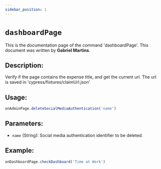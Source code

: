 ```yaml
---
sidebar_position: 1
---
```


# `dashboardPage`

This is the documentation page of the command 'dashboardPage'. This document was written by **Gabriel Martins**.

## Description:

Verify if the page contains the expense title, and get the current url.
The url is saved in 'cypress/fixtures/claimUrl.json'

## Usage:

```js
onAdminPage.deleteSocialMediaAuthentication('name')
```

## Parameters:

- `name` (String): Social media authentication identifier to be deleted.

## Example:

```js
onDashboardPage.checkDashboard('Time at Work')
```